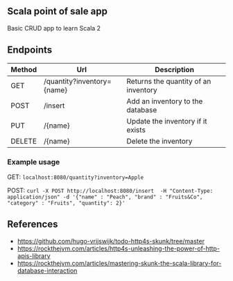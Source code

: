 ## Scala point of sale app
Basic CRUD app to learn Scala 2

## Endpoints
| Method | Url                       | Description                          |
|--------|---------------------------|--------------------------------------|
| GET    | /quantity?inventory={name} | Returns the quantity of an inventory |
| POST   | /insert                   | Add an inventory to the database     |
| PUT    | /{name}                   | Update the inventory if it exists    |
| DELETE | /{name}                   | Delete the inventory                 |

### Example usage

GET: `localhost:8080/quantity?inventory=Apple`

POST: `curl -X POST http://localhost:8080/insert  -H "Content-Type: application/json" -d '{"name" : "Peach", "brand" : "Fruits&Co", "category" : "Fruits", "quantity": 2}'`


## References
- https://github.com/hugo-vrijswijk/todo-http4s-skunk/tree/master
- https://rockthejvm.com/articles/http4s-unleashing-the-power-of-http-apis-library
- https://rockthejvm.com/articles/mastering-skunk-the-scala-library-for-database-interaction